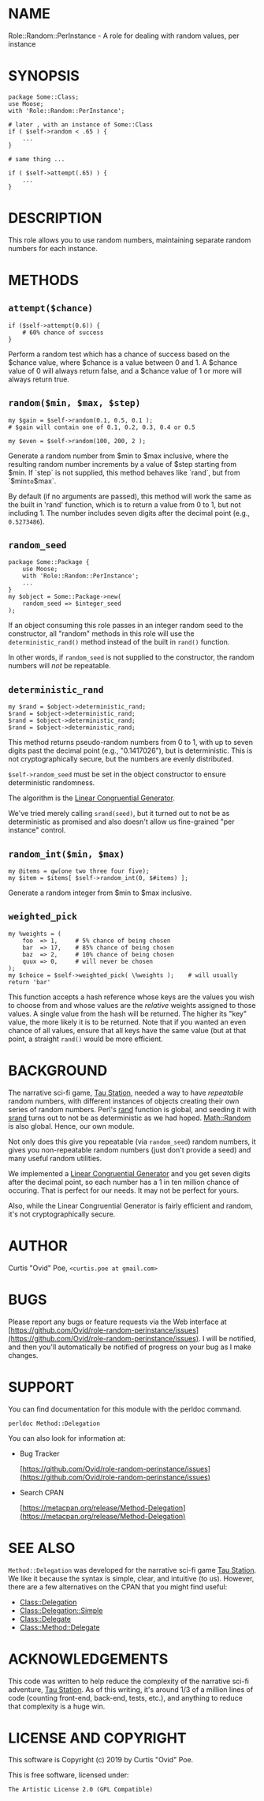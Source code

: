 # NAME

Role::Random::PerInstance - A role for dealing with random values, per instance

# SYNOPSIS

    package Some::Class;
    use Moose;
    with 'Role::Random::PerInstance';

    # later , with an instance of Some::Class
    if ( $self->random < .65 ) {
        ...
    }

    # same thing ...

    if ( $self->attempt(.65) ) {
        ...
    }

# DESCRIPTION

This role allows you to use random numbers, maintaining separate random
numbers for each instance.

# METHODS

## `attempt($chance)`

    if ($self->attempt(0.6)) {
        # 60% chance of success
    }

Perform a random test which has a chance of success based on the $chance value,
where $chance is a value between 0 and 1.  A $chance value of 0 will always
return false, and a $chance value of 1 or more will always return true.

## `random($min, $max, $step)`

    my $gain = $self->random(0.1, 0.5, 0.1 );
    # $gain will contain one of 0.1, 0.2, 0.3, 0.4 or 0.5

    my $even = $self->random(100, 200, 2 );

Generate a random number from $min to $max inclusive, where the resulting
random number increments by a value of $step starting from $min. If `step` is
not supplied, this method behaves like `rand`, but from `$min` to `$max`.

By default (if no arguments are passed), this method will work the same as the
built in 'rand' function, which is to return a value from 0 to 1, but not
including 1. The number includes seven digits after the decimal point (e.g.,
`0.5273486`).

## `random_seed`

    package Some::Package {
        use Moose;
        with 'Role::Random::PerInstance';
        ...
    }
    my $object = Some::Package->new(
        random_seed => $integer_seed
    );

If an object consuming this role passes in an integer random seed to the
constructor, all "random" methods in this role will use the
`deterministic_rand()` method instead of the built in `rand()` function.

In other words, if `random_seed` is not supplied to the constructor, the
random numbers will _not_ be repeatable.

## `deterministic_rand`

    my $rand = $object->deterministic_rand;
    $rand = $object->deterministic_rand;
    $rand = $object->deterministic_rand;
    $rand = $object->deterministic_rand;

This method returns pseudo-random numbers from 0 to 1, with up to seven digits
past the decimal point (e.g., "0.1417026"), but is deterministic. This is not
cryptographically secure, but the numbers are evenly distributed.

`$self->random_seed` must be set in the object constructor to ensure
deterministic randomness.

The algorithm is the [Linear Congruential
Generator](https://en.wikipedia.org/wiki/Linear_congruential_generator).

We've tried merely calling `srand(seed)`, but it turned out to not be as
deterministic as promised and also doesn't allow us fine-grained "per instance"
control.

## `random_int($min, $max)`

    my @items = qw(one two three four five);
    my $item = $items[ $self->random_int(0, $#items) ];

Generate a random integer from $min to $max inclusive.

## `weighted_pick`

    my %weights = (
        foo  => 1,     # 5% chance of being chosen
        bar  => 17,    # 85% chance of being chosen
        baz  => 2,     # 10% chance of being chosen
        quux => 0,     # will never be chosen
    );
    my $choice = $self->weighted_pick( \%weights );    # will usually return 'bar'

This function accepts a hash reference whose keys are the values you wish to
choose from and whose values are the _relative_ weights assigned to those
values. A single value from the hash will be returned. The higher its "key"
value, the more likely it is to be returned. Note that if you wanted an even
chance of all values, ensure that all keys have the same value (but at that
point, a straight `rand()` would be more efficient.

# BACKGROUND

The narrative sci-fi game, [Tau Station](https://taustation.space/), needed a
way to have _repeatable_ random numbers, with different instances of objects
creating their own series of random numbers. Perl's
[rand](https://perldoc.perl.org/functions/rand.html) function is global, and
seeding it with [srand](https://perldoc.perl.org/functions/srand.html) turns
out to not be as deterministic as we had hoped.
[Math::Random](https://metacpan.org/pod/Math::Random) is also global. Hence,
our own module.

Not only does this give you repeatable (via `random_seed`) random numbers, it
gives you non-repeatable random numbers (just don't provide a seed) and many
useful random utilities.

We implemented a [Linear Congruential
Generator](https://en.wikipedia.org/wiki/Linear_congruential_generator) and you
get seven digits after the decimal point, so each number has a 1 in ten
million chance of occuring. That is perfect for our needs. It may not be
perfect for yours.

Also, while the Linear Congruential Generator is fairly efficient and random,
it's not cryptographically secure.

# AUTHOR

Curtis "Ovid" Poe, `<curtis.poe at gmail.com>`

# BUGS

Please report any bugs or feature requests via the Web interface at
[https://github.com/Ovid/role-random-perinstance/issues](https://github.com/Ovid/role-random-perinstance/issues).  I will be
notified, and then you'll automatically be notified of progress on your bug as
I make changes.

# SUPPORT

You can find documentation for this module with the perldoc command.

    perldoc Method::Delegation

You can also look for information at:

- Bug Tracker

    [https://github.com/Ovid/role-random-perinstance/issues](https://github.com/Ovid/role-random-perinstance/issues)

- Search CPAN

    [https://metacpan.org/release/Method-Delegation](https://metacpan.org/release/Method-Delegation)

# SEE ALSO

`Method::Delegation` was developed for the narrative sci-fi game [Tau
Station](https://taustation.space). We like it because the syntax is simple,
clear, and intuitive (to us). However, there are a few alternatives on the
CPAN that you might find useful:

- [Class::Delegation](https://metacpan.org/pod/Class::Delegation)
- [Class::Delegation::Simple](https://metacpan.org/pod/Class::Delegation::Simple)
- [Class::Delegate](https://metacpan.org/pod/Class::Delegate)
- [Class::Method::Delegate](https://metacpan.org/pod/Class::Method::Delegate)

# ACKNOWLEDGEMENTS

This code was written to help reduce the complexity of the narrative sci-fi
adventure, [Tau Station](https://taustation.space). As of this writing, it's
around 1/3 of a million lines of code (counting front-end, back-end, tests,
etc.), and anything to reduce that complexity is a huge win.

# LICENSE AND COPYRIGHT

This software is Copyright (c) 2019 by Curtis "Ovid" Poe.

This is free software, licensed under:

    The Artistic License 2.0 (GPL Compatible)
